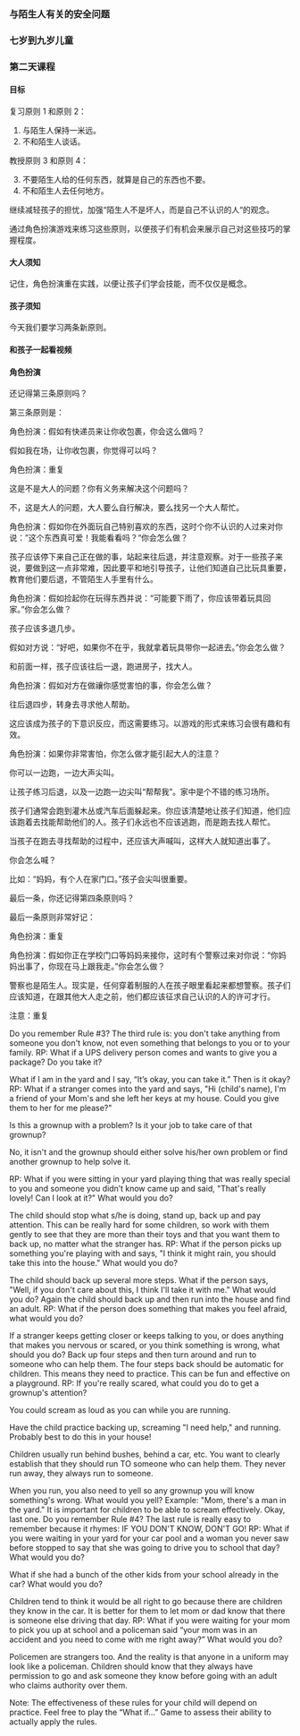 ### 与陌生人有关的安全问题

### 七岁到九岁儿童

### 第二天课程

#### 目标

复习原则 1 和原则 2：

1. 与陌生人保持一米远。
2. 不和陌生人谈话。

教授原则 3 和原则 4：

3. 不要陌生人给的任何东西，就算是自己的东西也不要。
4. 不和陌生人去任何地方。

继续减轻孩子的担忧，加强“陌生人不是坏人，而是自己不认识的人“的观念。

通过角色扮演游戏来练习这些原则，以便孩子们有机会来展示自己对这些技巧的掌握程度。

#### 大人须知

记住，角色扮演重在实践，以便让孩子们学会技能，而不仅仅是概念。

#### 孩子须知

今天我们要学习两条新原则。

#### 和孩子一起看视频

#### 角色扮演

还记得第三条原则吗？

第三条原则是：

角色扮演：假如有快递员来让你收包裹，你会这么做吗？

假如我在场，让你收包裹，你觉得可以吗？

角色扮演：重复

这是不是大人的问题？你有义务来解决这个问题吗？

不，这是大人的问题，大人要么自行解决，要么找另一个大人帮忙。

角色扮演：假如你在外面玩自己特别喜欢的东西，这时个你不认识的人过来对你说：”这个东西真可爱！我能看看吗？“你会怎么做？

孩子应该停下来自己正在做的事，站起来往后退，并注意观察。对于一些孩子来说，要做到这一点非常难，因此要平和地引导孩子，让他们知道自己比玩具重要，教育他们要后退，不管陌生人手里有什么。

角色扮演：假如捡起你在玩得东西并说：“可能要下雨了，你应该带着玩具回家。”你会怎么做？

孩子应该多退几步。

假如对方说：“好吧，如果你不在乎，我就拿着玩具带你一起进去。”你会怎么做？

和前面一样，孩子应该往后一退，跑进房子，找大人。

角色扮演：假如对方在做禳你感觉害怕的事，你会怎么做？

往后退四步，转身去寻求他人帮助。

这应该成为孩子的下意识反应，而这需要练习。以游戏的形式来练习会很有趣和有效。

角色扮演：如果你非常害怕，你怎么做才能引起大人的注意？

你可以一边跑，一边大声尖叫。

让孩子练习后退，以及一边跑一边尖叫“帮帮我”。家中是个不错的练习场所。

孩子们通常会跑到灌木丛或汽车后面躲起来。你应该清楚地让孩子们知道，他们应该跑着去找能帮助他们的人。孩子们永远也不应该逃跑，而是跑去找人帮忙。

当孩子在跑去寻找帮助的过程中，还应该大声喊叫，这样大人就知道出事了。

你会怎么喊？

比如：“妈妈，有个人在家门口。”孩子会尖叫很重要。

最后一条，你还记得第四条原则吗？

最后一条原则非常好记：

角色扮演：重复

角色扮演：假如你正在学校门口等妈妈来接你，这时有个警察过来对你说：“你妈妈出事了，你现在马上跟我走。”你会怎么做？

警察也是陌生人。现实是，任何穿着制服的人在孩子眼里看起来都想警察。孩子们应该知道，在跟其他大人走之前，他们都应该征求自己认识的人的许可才行。

注意：重复



Do you remember Rule #3?
The third rule is: you don't take anything from someone you don't know, not even something that belongs to you or to your family.
RP:  What if a UPS delivery person comes and wants to give you a package? Do you take it?

What if I am in the yard and I say, “It’s okay, you can take it.”  Then is it okay?
RP:  What if a stranger comes into the yard and says, "Hi (child's name), I'm a friend of your Mom's and she left her keys at my house. Could you give them to her for me please?"

Is this a grownup with a problem? Is it your job to take care of that grownup?

No, it isn't and the grownup should either solve his/her own problem or find another grownup to help solve it.

RP: What if you were sitting in your yard playing thing that was really special to you and someone you didn’t know came up and said, "That's really lovely! Can I look at it?"  What would you do?

The child should stop what s/he is doing, stand up, back up and pay attention.  This can be really hard for some children, so work with them gently to see that they are more than their toys and that you want them to back up, no matter what the stranger has.
RP:   What if the person picks up something you're playing with and says, "I think it might rain, you should take this into the house." What would you do?

The child should back up several more steps.
What if the person says, "Well, if you don't care about this, I think I'll take it with me." What would you do?
Again the child should back up and then run into the house and find an adult.
RP: What if the person does something that makes you feel afraid, what would you do?

If a stranger keeps getting closer or keeps talking to you, or does anything that makes you nervous or scared, or you think something is wrong, what should you do?
Back up four steps and then turn around and run to someone who can help them.
The four steps back should be automatic for children. This means they need to practice. This can be fun and effective on a playground.
RP:  If you're really scared, what could you do to get a grownup's attention?

You could scream as loud as you can while you are running.

Have the child practice backing up, screaming "I need help," and running.  Probably best to do this in your house!

Children usually run behind bushes, behind a car, etc.   You want to clearly establish that they should run TO someone who can help them. They never run away, they always run to someone. 

When you run, you also need to yell so any grownup you will know something's wrong.
What would you yell?
Example: "Mom, there's a man in the yard." It is important for children to be able to scream effectively.
Okay, last one.  Do you remember Rule #4?
The last rule is really easy to remember because it rhymes:
IF YOU DON'T KNOW, DON'T GO!
RP:  What if you were waiting in your yard for your car pool and a woman you never saw before stopped to say that she was going to drive you to school that day? What would you do? 

What if she had a bunch of the other kids from your school already in the car?  What would you do?

Children tend to think it would be all right to go because there are children they know in the car. It is better for them to let mom or dad know that there is someone else driving that day.
RP:  What if you were waiting for your mom to pick you up at school and a policeman said “your mom was in an accident and you need to come with me right away?”  What would you do?

Policemen are strangers too. And the reality is that anyone in a uniform may look like a policeman.  Children should know that they always have permission to go and ask someone they know before going with an adult who claims authority over them. 

Note:  The effectiveness of these rules for your child will depend on practice.  Feel free to play the “What if…” Game to assess their ability to actually apply the rules.  
